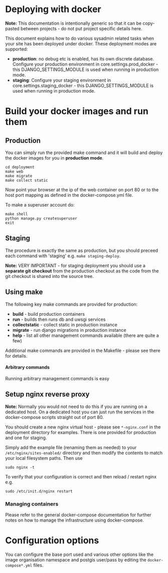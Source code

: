 # Deploying with docker

**Note:** This documentation is intentionally generic so that it can
be copy-pasted between projects - do not put project specific details here.

This document explains how to do various sysadmin related tasks when your
site has been deployed under docker. These deployment modes are supported:

* **production**: no debug etc is enabled, has its own discrete database. Configure
  your production environment in core.settings.prod_docker - this
  DJANGO_SETTINGS_MODULE is used when running in production mode.
* **staging**: Configure your staging environment in core.settings.staging_docker -
  this DJANGO_SETTINGS_MODULE is used when running in production mode.

# Build your docker images and run them

## Production

You can simply run the provided make command and it will build and deploy the docker
images for you in **production mode**.

```
cd deployment
make web
make migrate
make collect static
```

Now point your browser at the ip of the web container on port 80 or to the
host port mapping as defined in the docker-compose.yml file.

To make a superuser account do:

```
make shell
python manage.py createsuperuser
exit
```

## Staging

The procedure is exactly the same as production, but you should preceed 
each command with 'staging' e.g. ``make staging-deploy``.

**Note:** VERY IMPORTANT - for staging deployment you should use a **separate
git checkout**  from the production checkout as the code from the git checkout
is shared into the source tree.

## Using make

The following key make commands are provided for production:

* **build** - build production containers
* **run** - builds then runs db and uwsgi services
* **collectstatic** - collect static in production instance
* **migrate** - run django migrations in production instance
* **help** - list all other management commands available (there are quite a few)

Additional make commands are provided in the Makefile - please see there
for details.

#### Arbitrary commands

Running arbitrary management commands is easy 


## Setup nginx reverse proxy

**Note:** Normally you would not need to do this if you are running on a 
dedicated host. On a dedicated host you can just run the services in the 
docker-compose scripts straight out of port 80.

You should create a new nginx virtual host - please see
``*-nginx.conf`` in the deployment directory for examples. There is
one provided for production and one for staging.

Simply add the example file (renaming them as needed) to your 
``/etc/nginx/sites-enabled/`` directory and then modify the contents to 
match your local filesystem paths. Then use

```
sudo nginx -t
```

To verify that your configuration is correct and then reload / restart nginx
e.g.

```
sudo /etc/init.d/nginx restart
```


### Managing containers

Please refer to the general docker-compose documentation
for further notes on how to manage the infrastructure using docker-compose.

# Configuration options

You can configure the base port used and various other options like the
image organisation namespace and postgis user/pass by editing the ``docker-compose*.yml``
files.
